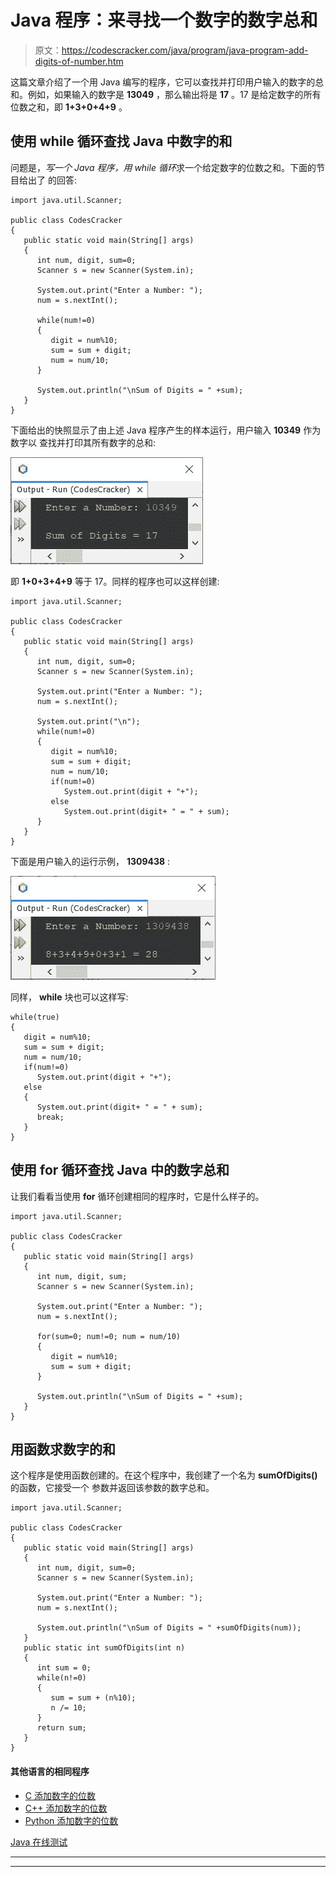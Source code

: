 # Java 程序：来寻找一个数字的数字总和

> 原文：<https://codescracker.com/java/program/java-program-add-digits-of-number.htm>

这篇文章介绍了一个用 Java 编写的程序，它可以查找并打印用户输入的数字的总和。例如，如果输入的数字是 **13049** ，那么输出将是 **17** 。17 是给定数字的所有位数之和，即 **1+3+0+4+9** 。

## 使用 while 循环查找 Java 中数字的和

问题是，*写一个 Java 程序，用 while 循环*求一个给定数字的位数之和。下面的节目给出了 的回答:

```
import java.util.Scanner;

public class CodesCracker
{
   public static void main(String[] args)
   {
      int num, digit, sum=0;
      Scanner s = new Scanner(System.in);

      System.out.print("Enter a Number: ");
      num = s.nextInt();

      while(num!=0)
      {
         digit = num%10;
         sum = sum + digit;
         num = num/10;
      }

      System.out.println("\nSum of Digits = " +sum);
   }
}
```

下面给出的快照显示了由上述 Java 程序产生的样本运行，用户输入 **10349** 作为数字以 查找并打印其所有数字的总和:

![java find sum of digits of number](img/08b684ea444334562e4918221851560a.png)

即 **1+0+3+4+9** 等于 17。同样的程序也可以这样创建:

```
import java.util.Scanner;

public class CodesCracker
{
   public static void main(String[] args)
   {
      int num, digit, sum=0;
      Scanner s = new Scanner(System.in);

      System.out.print("Enter a Number: ");
      num = s.nextInt();

      System.out.print("\n");
      while(num!=0)
      {
         digit = num%10;
         sum = sum + digit;
         num = num/10;
         if(num!=0)
            System.out.print(digit + "+");
         else
            System.out.print(digit+ " = " + sum);
      }
   }
}
```

下面是用户输入的运行示例， **1309438** :

![find sum of digits of number java](img/69d851a5d6d42f2560e282edd1c3f917.png)

同样， **while** 块也可以这样写:

```
while(true)
{
   digit = num%10;
   sum = sum + digit;
   num = num/10;
   if(num!=0)
      System.out.print(digit + "+");
   else
   {
      System.out.print(digit+ " = " + sum);
      break;
   }
}
```

## 使用 for 循环查找 Java 中的数字总和

让我们看看当使用 **for** 循环创建相同的程序时，它是什么样子的。

```
import java.util.Scanner;

public class CodesCracker
{
   public static void main(String[] args)
   {
      int num, digit, sum;
      Scanner s = new Scanner(System.in);

      System.out.print("Enter a Number: ");
      num = s.nextInt();

      for(sum=0; num!=0; num = num/10)
      {
         digit = num%10;
         sum = sum + digit;
      }

      System.out.println("\nSum of Digits = " +sum);
   }
}
```

## 用函数求数字的和

这个程序是使用函数创建的。在这个程序中，我创建了一个名为 **sumOfDigits()** 的函数，它接受一个 参数并返回该参数的数字总和。

```
import java.util.Scanner;

public class CodesCracker
{
   public static void main(String[] args)
   {
      int num, digit, sum=0;
      Scanner s = new Scanner(System.in);

      System.out.print("Enter a Number: ");
      num = s.nextInt();

      System.out.println("\nSum of Digits = " +sumOfDigits(num));
   }
   public static int sumOfDigits(int n)
   {
      int sum = 0;
      while(n!=0)
      {
         sum = sum + (n%10);
         n /= 10;
      }
      return sum;
   }
}
```

#### 其他语言的相同程序

*   [C 添加数字的位数](/c/program/c-program-add-number-digits.htm)
*   [C++ 添加数字的位数](/cpp/program/cpp-program-add-number-digits.htm)
*   [Python 添加数字的位数](/python/program/python-program-add-digits-of-number.htm)

[Java 在线测试](/exam/showtest.php?subid=1)

* * *

* * *